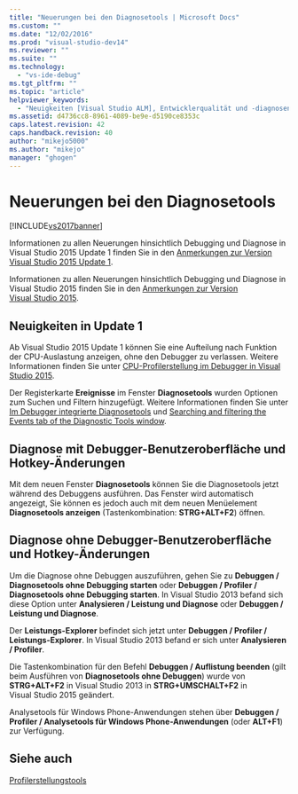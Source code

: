 ```yaml
---
title: "Neuerungen bei den Diagnosetools | Microsoft Docs"
ms.custom: ""
ms.date: "12/02/2016"
ms.prod: "visual-studio-dev14"
ms.reviewer: ""
ms.suite: ""
ms.technology: 
  - "vs-ide-debug"
ms.tgt_pltfrm: ""
ms.topic: "article"
helpviewer_keywords: 
  - "Neuigkeiten [Visual Studio ALM], Entwicklerqualität und -diagnosen"
ms.assetid: d4736cc8-8961-4089-be9e-d5190ce8353c
caps.latest.revision: 42
caps.handback.revision: 40
author: "mikejo5000"
ms.author: "mikejo"
manager: "ghogen"
---
```

# Neuerungen bei den Diagnosetools
[!INCLUDE[vs2017banner](../code-quality/includes/vs2017banner.md)]

Informationen zu allen Neuerungen hinsichtlich Debugging und Diagnose in Visual Studio 2015 Update 1 finden Sie in den [Anmerkungen zur Version Visual Studio 2015 Update 1](https://www.visualstudio.com/news/vs2015-update1-vs#debug).  
  
 Informationen zu allen Neuerungen hinsichtlich Debugging und Diagnose in Visual Studio 2015 finden Sie in den [Anmerkungen zur Version Visual Studio 2015](https://www.visualstudio.com/news/vs2015-vs#Debug).  
  
## Neuigkeiten in Update 1  
 Ab Visual Studio 2015 Update 1 können Sie eine Aufteilung nach Funktion der CPU\-Auslastung anzeigen, ohne den Debugger zu verlassen. Weitere Informationen finden Sie unter [CPU\-Profilerstellung im Debugger in Visual Studio 2015](http://blogs.msdn.com/b/visualstudioalm/archive/2015/10/29/profile-your-cpu-in-the-debugger-in-visual-studio-2015.aspx).  
  
 Der Registerkarte **Ereignisse** im Fenster **Diagnosetools** wurden Optionen zum Suchen und Filtern hinzugefügt. Weitere Informationen finden Sie unter [Im Debugger integrierte Diagnosetools](../Topic/Debugger-integrated%20profiling.md) und [Searching and filtering the Events tab of the Diagnostic Tools window](http://blogs.msdn.com/b/visualstudioalm/archive/2015/11/12/searching-and-filtering-the-events-tab-of-the-diagnostic-tools-window.aspx).  
  
## Diagnose mit Debugger\-Benutzeroberfläche und Hotkey\-Änderungen  
 Mit dem neuen Fenster **Diagnosetools** können Sie die Diagnosetools jetzt während des Debuggens ausführen. Das Fenster wird automatisch angezeigt, Sie können es jedoch auch mit dem neuen Menüelement **Diagnosetools anzeigen** \(Tastenkombination: **STRG\+ALT\+F2**\) öffnen.  
  
## Diagnose ohne Debugger\-Benutzeroberfläche und Hotkey\-Änderungen  
 Um die Diagnose ohne Debuggen auszuführen, gehen Sie zu **Debuggen \/ Diagnosetools ohne Debugging starten** oder **Debuggen \/ Profiler \/ Diagnosetools ohne Debugging starten**. In Visual Studio 2013 befand sich diese Option unter **Analysieren \/ Leistung und Diagnose** oder **Debuggen \/ Leistung und Diagnose**.  
  
 Der **Leistungs\-Explorer** befindet sich jetzt unter **Debuggen \/ Profiler \/ Leistungs\-Explorer**. In Visual Studio 2013 befand er sich unter **Analysieren \/ Profiler**.  
  
 Die Tastenkombination für den Befehl **Debuggen \/ Auflistung beenden** \(gilt beim Ausführen von **Diagnosetools ohne Debuggen**\) wurde von **STRG\+ALT\+F2** in Visual Studio 2013 in **STRG\+UMSCHALT\+F2** in Visual Studio 2015 geändert.  
  
 Analysetools für Windows Phone\-Anwendungen stehen über **Debuggen \/ Profiler \/ Analysetools für Windows Phone\-Anwendungen** \(oder **ALT\+F1**\) zur Verfügung.  
  
## Siehe auch  
 [Profilerstellungstools](../profiling/profiling-tools.md)